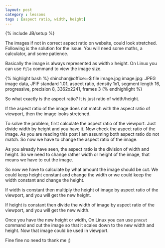 ```yaml
---
layout: post
category : lessons
tags : [aspect ratio, width, height]
---
```

{% include JB/setup %}

The images if not in correct aspect ratio on website, could look stretched. Following is the solution for the issue. You will need some maths, a calculator, and some patience.

Basically the image is always represented as width x height. On Linux you can use `file` command to view the image size.

{% highlight bash %}
shinchan@office:~$ file image.jpg 
image.jpg: JPEG image data, JFIF standard 1.01, aspect ratio, density 1x1, segment length 16, progressive, precision 8, 3362x2241, frames 3
{% endhighlight %}

So what exactly is the aspect ratio? It is just ratio of width/height.

If the aspect ratio of the image does not match with the aspect ratio of viewport, then the image looks stretched.

To solve the problem, first calculate the aspect ratio of the viewport. Just divide width by height and you have it. Now check the aspect ratio of the image. As you are reading this post I am assuming both aspect ratio do not match. So now we have to change the aspect ratio of the image. 

As you already have seen, the aspect ratio is the division of width and height. So we need to change rather width or height of the image, that means we have to cut the image.

So now we have to calculate by what amount the image should be cut. We could keep height constant and change the width or we could keep the width constant and change the height. 

If width is constant then multiply the height of image by aspect ratio of the viewport, and you will get the new height.

If height is constant then divide the width of image by aspect ratio of the viewport, and you will get the new width.

Once you have the new height or width, On Linux you can use `pnmcut` command and cut the image so that it scales down to the new width and height. Now that image could be used in viewport.

Fine fine no need to thank me ;)

